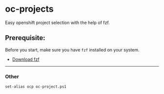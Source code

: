 # oc-projects
Easy openshift project selection with the help of fzf.

## Prerequisite:
Before you start, make sure you have `fzf` installed on your system.
- [Download fzf](https://github.com/junegunn/fzf)

---
### Other
`set-alias ocp oc-project.ps1`